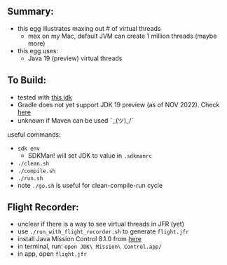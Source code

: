 
Summary:
---------

* this egg illustrates maxing out # of virtual threads
    - max on my Mac, default JVM can create 1 million threads (maybe more)
* this egg uses:
    - Java 19 (preview) virtual threads

To Build:
---------

* tested with [this jdk](../JDK.version.md)
* Gradle does not yet support JDK 19 preview (as of NOV 2022). Check [here](https://docs.gradle.org/current/userguide/compatibility.html)
* unknown if Maven can be used ¯\_(ツ)_/¯

useful commands:

* `sdk env`
    - SDKMan! will set JDK to value in `.sdkmanrc`
* `./clean.sh`
* `./compile.sh`
* `./run.sh`
* note `./go.sh` is useful for clean-compile-run cycle

Flight Recorder:
----------------

* unclear if there is a way to see virtual threads in JFR (yet)
* use `./run_with_flight_recorder.sh` to generate `flight.jfr`
* install Java Mission Control 8.1.0 from [here](https://adoptopenjdk.net/jmc.html)
* in terminal, run: `open JDK\ Mission\ Control.app/`
* in app, open `flight.jfr`
